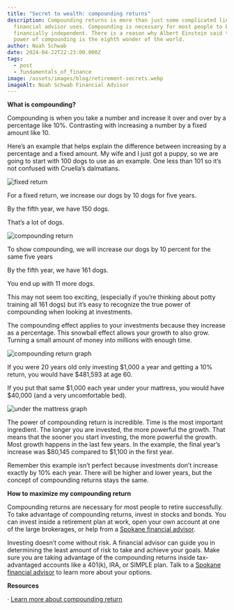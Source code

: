 ```yaml
---
title: "Secret to wealth: compounding returns"
description: Compounding returns is more than just some complicated lingo that a
  financial advisor uses. Compounding is necessary for most people to become
  financially independent. There is a reason why Albert Einstein said that the
  power of compounding is the eighth wonder of the world.
author: Noah Schwab
date: 2024-04-22T22:23:00.000Z
tags:
  - post
  - fundamentals_of_finance
image: /assets/images/blog/retirement-secrets.webp
imageAlt: Noah Schwab Financial Advisor
---
```

**What is compounding?**

Compounding is when you take a number and increase it over and over by a percentage like 10%. Contrasting with increasing a number by a fixed amount like 10.

Here’s an example that helps explain the difference between increasing by a percentage and a fixed amount. My wife and I just got a puppy, so we are going to start with 100 dogs to use as an example. One less than 101 so it’s not confused with Cruella’s dalmatians.

![fixed return](/assets/images/blog/fixed-return.webp "fixed return")

For a fixed return, we increase our dogs by 10 dogs for five years.

By the fifth year, we have 150 dogs.

That’s a lot of dogs.

![compounding return](/assets/images/blog/compounding-return.webp "compounding return")

To show compounding, we will increase our dogs by 10 percent for the same five years

By the fifth year, we have 161 dogs.

You end up with 11 more dogs.

This may not seem too exciting, (especially if you’re thinking about potty training all 161 dogs) but it’s easy to recognize the true power of compounding when looking at investments.

The compounding effect applies to your investments because they increase as a percentage. This snowball effect allows your growth to also grow. Turning a small amount of money into millions with enough time. 

![compounding return graph](/assets/images/blog/compounding-return-graph.webp "compounding return graph")



If you were 20 years old only investing $1,000 a year and getting a 10% return, you would have $481,593 at age 60.

If you put that same $1,000 each year under your mattress, you would have $40,000 (and a very uncomfortable bed).

![under the mattress graph](/assets/images/blog/under-the-mattress-graph.webp "under the mattress graph")



The power of compounding return is incredible. Time is the most important ingredient. The longer you are invested, the more powerful the growth. That means that the sooner you start investing, the more powerful the growth. Most growth happens in the last few years. In the example, the final year’s increase was $80,145 compared to $1,100 in the first year.

Remember this example isn’t perfect because investments don’t increase exactly by 10% each year. There will be higher and lower years, but the concept of compounding returns stays the same. 

**How to maximize my compounding return**

Compounding returns are necessary for most people to retire successfully. To take advantage of compounding returns, invest in stocks and bonds. You can invest inside a retirement plan at work, open your own account at one of the large brokerages, or help from a [Spokane financial advisor](https://scfinancials.com/contact/).

Investing doesn’t come without risk. A financial advisor can guide you in determining the least amount of risk to take and achieve your goals. Make sure you are taking advantage of the compounding returns inside tax-advantaged accounts like a 401(k), IRA, or SIMPLE plan. Talk to a [Spokane financial advisor](https://scfinancials.com/contact/) to learn more about your options.

**Resources**

· [Learn more about compounding return](https://www.investopedia.com/terms/c/compoundreturn.asp)
